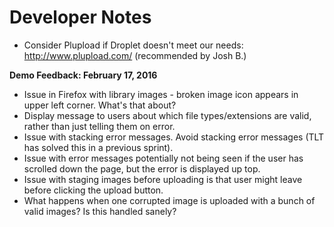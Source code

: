 Developer Notes
===============

- Consider Plupload if Droplet doesn't meet our needs: http://www.plupload.com/ (recommended by Josh B.)

**Demo Feedback: February 17, 2016**

- Issue in Firefox with library images - broken image icon appears in upper left corner. What's that about?
- Display message to users about which file types/extensions are valid, rather than just telling them on error.
- Issue with stacking error messages. Avoid stacking error messages (TLT has solved this in a previous sprint).
- Issue with error messages potentially not being seen if the user has scrolled down the page, but the error is displayed up top.
- Issue with staging images before uploading is that user might leave before clicking the upload button.
- What happens when one corrupted image is uploaded with a bunch of valid images? Is this handled sanely?

